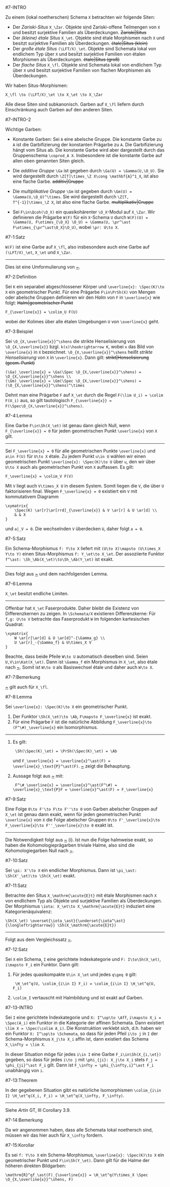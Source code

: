 #7-INTRO

Zu einem (lokal noetherschen) Schema `X` betrachten wir folgende Siten:

* Der *Zariski-Situs* `X_\Zar`. Objekte sind Zariski-offene Teilmengen von `X` und besitzt surjektive Familien als Überdeckungen. ~~Zariski|Situs~~
* Der *(kleine) étale Situs* `X_\et`. Objekte sind étale Morphismen nach `X` und besitzt surjektive Familien als Überdeckungen. ~~étale|Situs (klein)~~
* Der *große étale Situs* `(\LFT/X)_\et`. Objekte sind Schemata lokal von endlichem Typ über `X` und besitzt surjektive Familien von étalen Morphismen als Überdeckungen. ~~étale|Situs (groß)~~
* Der *flache Situs* `X_\fl`. Objekte sind Schemata lokal von endlichem Typ über `X` und besitzt surjektive Familien von flachen Morphismen als Überdeckungen.

Wir haben Situs-Morphismen:

    X_\fl \to (\LFT/X)_\et \to X_\et \to X_\Zar

Alle diese Siten sind subkanonisch. Garben auf `X_\fl` liefern durch Einschränkung auch Garben auf den anderen Siten.

#7-INTRO-2

Wichtige Garben:

* Konstante Garben: Sei `A` eine abelsche Gruppe. Die konstante Garbe zu `A` ist die Garbifizierung der konstanten Prägarbe zu `A`. Die Garbifizierung hängt vom Situs ab. Die konstante Garbe wird aber dargestellt durch das Gruppenschema `\coprod_A X`. Insbesondere ist die konstante Garbe auf allen oben genannten Siten gleich.

* Die *additive Gruppe* `\Ga` ist gegeben durch `\Ga(U) = \Gamma(U,\O_U)`. Sie wird dargestellt durch `\Z[T]\times_\Z X\cong \mathbf{A}^1_X`, ist also eine flache Garbe. ~~additiv|Gruppe~~

* Die *multiplikative Gruppe* `\Gm` ist gegeben durch `\Gm(U) = \Gamma(U,\O_U)^\times`. Sie wird dargestellt durch `\Z[T, T^{-1}]\times_\Z X`, ist also eine flache Garbe. ~~multiplikativ|Gruppe~~

* Sei `F\in\Qcoh(\O_X)` ein quasikohärenter `\O_X`-Modul auf `X_\Zar`. Wir definieren die Prägarbe `W(F)` für ein `X`-Schema `U` durch `W(F)(U) = \Gamma(U, F\otimes_{\O_X} \O_U) = \Gamma(U, \pr^\ast F\otimes_{\pr^\ast\O_X}\O_U)`, wobei `\pr: U\to X`.

#7-1:Satz

`W(F)` ist eine Garbe auf `X_\fl`, also insbesondere auch eine Garbe auf `(\LFT/X)_\et`, `X_\et` und `X_\Zar`.

---

Dies ist eine Umformulierung von [~](#5-26).

#7-2:Definition

Sei `K` ein separabel abgeschlossener Körper und `\overline{x}: \Spec(K)\to X` ein geometrischer Punkt. Für eine Prägarbe `F\in\PrSh(X)` von Mengen oder abelsche Gruppen definieren wir den *Halm* von `F` in `\overline{x}` wie folgt: ~~Halm|geometrischer Punkt~~

    F_{\overline{x}} = \colim_U F(U)

wobei der Kolimes über alle étalen Umgebungen `U` von `\overline{x}` geht.

#7-3:Beispiel

Sei `\O_{X,\overline{x}}^\shens` die strikte Henselisierung von `\O_{X,\overline{x}}` bzgl. `k(x)\hookrightarrow K`, wobei `x` das Bild von `\overline{x}` in `X` bezeichnet. `\O_{X,\overline{x}}^\shens` heißt *strikte Henselisierung* von `X` in `\overline{x}`. Dann gilt: ~~strikt|Henselisierung (geom. Punkt)~~

    (\Ga)_\overline{x} = \Ga(\Spec \O_{X,\overline{x}}^\shens) = \O_{X,\overline{x}}^\shens \\
    (\Gm)_\overline{x} = \Gm(\Spec \O_{X,\overline{x}}^\shens) = (\O_{X,\overline{x}}^\shens)^\times

Dehnt man eine Prägarbe `F` auf `X_\et` durch die Regel `F(\lim U_i) = \colim F(U_i)` aus, so gilt tautologisch `F_{\overline{x}} = F(\Spec\O_{X,\overline{x}}^\shens)`.

#7-4:Lemma

Eine Garbe `F\in\Sh(X_\et)` ist genau dann gleich Null, wenn `F_{\overline{x}} = 0` für jeden geometrischen Punkt `\overline{x}` von `X` gilt.

---

Sei `F_\overline{x} = 0` für alle geometrischen Punkte `\overline{x}` und `a\in F(U)` für `U\to X` étale. Zu jedem Punkt `u\in U` wählen wir einen geometrischen Punkt `\overline{x}: \Spec(K)\to U` über `u`, den wir über `U\to X` auch als geometrischen Punkt von `X` auffassen. Es gilt:

    F_\overline{x} = \colim_V F(V)

Mit `V` liegt auch `V\times_X U` in diesem System. Somit liegen die `V`, die über `U` faktorisieren final. Wegen `F_\overline{x} = 0` existiert ein `V` mit kommutativem Diagramm

    \xymatrix{
        \Spec(K) \ar[r]\ar[rrd]_{\overline{x}} & V \ar[r] & U \ar[d] \\
        & & X
    }

und `a|_V = 0`. Die wechselnden `V` überdecken `U`, daher folgt `a = 0`.

#7-5:Satz

Ein Schema-Morphismus `f: Y\to X` liefert mit `(U\to X)\mapsto (U\times_X Y\to Y)` einen Situs-Morphismus `f: Y_\et\to X_\et`. Der assoziierte Funktor `f^\ast: \Sh_\Ab(X_\et)\to\Sh_\Ab(Y_\et)` ist exakt.

---

Dies folgt aus [~](#3-28) und dem nachfolgenden Lemma.

#7-6:Lemma

`X_\et` besitzt endliche Limiten.

---

Offenbar hat `X_\et` Faserprodukte. Daher bleibt die Existenz von Differenzkernen zu zeigen. In `\Schemata/X` existieren Differenzkerne: Für `f,g: U\to V` betrachte das Faserprodukt `W` im folgenden kartesischen Quadrat:

    \xymatrix{
        W \ar[r]\ar[d] & U \ar[d]^-{\Gamma_g} \\
        U \ar[r]_-{\Gamma_f} & U\times_X V
    }

Beachte, dass beide Pfeile `W\to U` automatisch dieselben sind. Seien `U,V\in\Kat(X_\et)`. Dann ist `\Gamma_f` ein Morphismus in `X_\et`, also étale nach [~](#6-12). Somit ist `W\to U` als Basiswechsel étale und daher auch `W\to X`.

#7-7:Bemerkung

[~](#7-5) gilt auch für `X_\fl`.

#7-8:Lemma

Sei `\overline{x}: \Spec(K)\to X` ein geometrischer Punkt.

1. Der Funktor `\Sh(X_\et)\to \Ab`, `F\mapsto F_\overline{x}` ist exakt.
2. Für eine Prägarbe `F` ist die natürliche Abbildung `F_\overline{x}\to (F^\#)_\overline{x}` ein Isomorphismus.

---

1. Es gilt:

        \Sh(\Spec(K)_\et) = \PrSh(\Spec(K)_\et) = \Ab

    und `F_\overline{x} = \overline{x}^\ast(F) = \overline{x}_\text{P}^\ast(F)`. [~](#7-5) zeigt die Behauptung.

2. Aussage folgt aus [~](#3-27) mit:

        F^\#_\overline{x} = \overline{x}^\ast(F^\#) = \overline{x}_\text{P}F = \overline{x}^\ast(F) = F_\overline{x}

#7-9:Satz

Eine Folge `0\to F'\to F\to F''\to 0` von Garben abelscher Gruppen auf `X_\et` ist genau dann exakt, wenn für jeden geometrischen Punkt `\overline{x}` von `X` die Folge abelscher Gruppen `0\to F'_\overline{x}\to F_\overline{x}\to F''_\overline{x}\to 0` exakt ist.

---

Die Notwendigkeit folgt aus [~](#7-8) (i). Ist nun die Folge halmweise exakt, so haben die Kohomologieprägarben triviale Halme, also sind die Kohomologiegarben Null nach [~](#7-4).

#7-10:Satz

Sei `\pi: X'\to X` ein endlicher Morphismus. Dann ist `\pi_\ast: \Sh(X'_\et)\to \Sh(X_\et)` exakt.

#7-11:Satz

Betrachte den Situs `X_\mathrm{\acute{E}t}` mit étale Morphismen nach `X` von endlichem Typ als Objekte und surjektive Familien als Überdeckungen. Der Morphismus `\iota: X_\et\to X_\mathrm{\acute{E}t}` induziert eine Kategorienäquivalenz:

    \Sh(X_\et) \overset{\iota_\ast}{\underset{\iota^\ast}{\longleftrightarrow}} \Sh(X_\mathrm{\acute{E}t})

---

Folgt aus dem Vergleichssatz [~](#4-24).

#7-12:Satz

Sei `X` ein Schema, `I` eine gerichtete Indexkategorie und `F: I\to\Sh(X_\et)`, `i\mapsto F_i` ein Funktor. Dann gilt:

1. Für jedes quasikompakte `U\in X_\et` und jedes `q\geq 0` gilt:

        \H_\et^q(U, \colim_{i\in I} F_i) = \colim_{i\in I} \H_\et^q(U, F_i)

2. `\colim_I` vertauscht mit Halmbildung und ist exakt auf Garben.

#7-13-INTRO

Sei `I` eine gerichtete Indexkategorie und `X: I^\op\to \Aff`, `i\mapsto X_i = \Spec(A_i)` ein Funktor in die Kategorie der affinen Schemata. Dann existiert `\lim X = \Spec(\colim A_i)`. Die Konstruktion verklebt sich, d.h. haben wir ein Funktor `X: I^\op\to \Schemata`, so dass für jeden Pfeil `i\to j` in `I` der Schema-Morphismus `X_j\to X_i` affin ist, dann existiert das Schema `X_\infty = \lim X`.

In dieser Situation möge für jedes `i\in I` eine Garbe `F_i\in\Sh(X_{i,\et})` gegeben, so dass für jedes `i\to j` mit `\phi_{ji}: X_j\to X_i` stets `F_j = \phi_{ji}^\ast F_i` gilt. Dann ist `F_\infty = \phi_{\infty,i}^\ast F_i` unabhängig von `i`.

#7-13:Theorem

In der gegebenen Situation gibt es natürliche Isomorphismen `\colim_{i\in I} \H_\et^q(X_i, F_i) = \H_\et^q(X_\infty, F_\infty)`.

---

Siehe *Artin* GT, III Corollary 3.9.

#7-14:Bemerkung

Da wir angenommen haben, dass alle Schemata lokal noethersch sind, müssen wir das hier auch für `X_\infty` fordern.

#7-15:Korollar

Es sei `f: Y\to X` ein Schema-Morphismus, `\overline{x}: \Spec(K)\to X` ein geometrischer Punkt und `F\in\Sh(Y_\et)`. Dann gilt für die Halme der höheren direkten Bildgarben:

    \mathrm{R}^qf_\ast(F)_{\overline{x}} = \H_\et^q(Y\times_X \Spec \O_{X,\overline{x}}^\shens, F)
